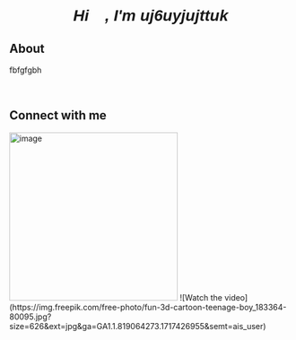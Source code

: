 <font face="Verdana, Geneva, Tahoma, sans-serif">
<h1 align="center"><i>Hi 👋, I'm uj6uyjujttuk</i></h1> 
</font>
<h2>About</h2>
<p>fbfgfgbh</p>
<br><h2>Connect with me</h2>
<img src="https://img.freepik.com/free-photo/fun-3d-cartoon-teenage-boy_183364-80095.jpg?size=626&amp;ext=jpg&amp;ga=GA1.1.819064273.1717426955&amp;semt=ais_user" alt="image" width="300px" height="300px">
![Watch the video](https://img.freepik.com/free-photo/fun-3d-cartoon-teenage-boy_183364-80095.jpg?size=626&amp;ext=jpg&amp;ga=GA1.1.819064273.1717426955&amp;semt=ais_user)

<br>
